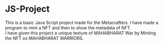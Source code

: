 # JS-Project

This is a basic Java Script project made for the Metacrafters.
I have made a program to mint a NFT and then to show the metadata of NFT.  
I have given this project a unique texture of MAHABHARAT War by Minting the NFT os MAHABHARAT WARRIORS.
